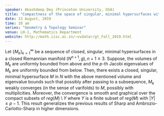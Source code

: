 ```yaml
---
speaker: Akashdeep Dey (Princeton University, USA)
title: "Compactness of the space of singular, minimal hypersurfaces with bounded volume and Jacobi eigenvalue"
date: 13 August, 2019
time: 10 am
series: "Geometry & Topology Seminar"
venue: LH-1, Mathematics Department
website: http://math.iisc.ac.in/~vvdatar/gt_Fall_2019.html
---
```


Let $\{M_k\}_{k=1}^{\infty}$ be a sequence of closed, singular, minimal hypersurfaces in a closed Riemannian manifold 
$(N^{n+1},g), n+1 \geq 3$. Suppose, the volumes of $M_k$ are uniformly bounded from above and the $p$-th Jacobi 
eigenvalues of $M_k$ are uniformly bounded from below. Then, there exists a closed, singular, minimal hypersurface $M$ in 
$N$ with the above mentioned volume and eigenvalue bounds such that possibly after passing to a subsequence, $M_k$ weakly 
converges (in the sense of varifolds) to $M$, possibly with multiplicities. Moreover, the convergence is smooth and graphical 
over the compact subsets of $reg(M) \setminus Y$ where $Y$ is a finite subset of $reg(M)$ with $|Y|\leq p-1$. This result 
generalizes the previous results of Sharp and Ambrozio-Carlotto-Sharp in higher dimensions.
